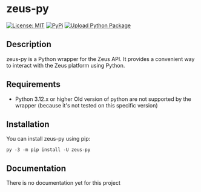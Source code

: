 # zeus-py

[![License: MIT](https://img.shields.io/badge/License-MIT-blue.svg)](https://opensource.org/licenses/MIT)
[![PyPi](https://img.shields.io/pypi/v/zeus-py)](https://pypi.org/project/zeus-py/)
[![Upload Python Package](https://github.com/EPI-Companion/zeus.py/actions/workflows/python-publish.yml/badge.svg?branch=main)](https://github.com/EPI-Companion/zeus.py/actions/workflows/python-publish.yml)

## Description
zeus-py is a Python wrapper for the Zeus API. It provides a convenient way to interact with the Zeus platform using Python.

## Requirements
- Python 3.12.x or higher
Old version of python are not supported by the wrapper (because it's not tested on this specific version)
## Installation
You can install zeus-py using pip:

```shell
py -3 -m pip install -U zeus-py
```


## Documentation
There is no documentation yet for this project
